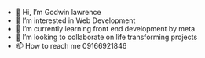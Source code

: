 - 👋 Hi, I’m Godwin lawrence
- 👀 I’m interested in Web Development
- 🌱 I’m currently learning front end development by meta
- 💞️ I’m looking to collaborate on life transforming projects
- 📫 How to reach me 09166921846

<!---
Glawrence100/Glawrence100 is a ✨ special ✨ repository because its `README.md` (this file) appears on your GitHub profile.
You can click the Preview link to take a look at your changes.
--->
